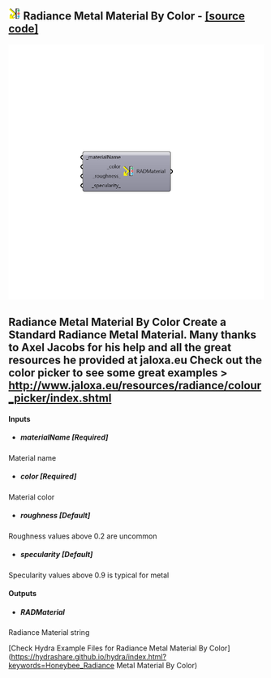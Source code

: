 ## ![](../../images/icons/Radiance_Metal_Material_By_Color.png) Radiance Metal Material By Color - [[source code]](https://github.com/ladybug-tools/honeybee-legacy/tree/master/src/Honeybee_Radiance%20Metal%20Material%20By%20Color.py)

![](../../images/components/Radiance_Metal_Material_By_Color.png)

Radiance Metal Material By Color
 Create a Standard Radiance Metal Material. Many thanks to Axel Jacobs for his help and all the great resources he provided at jaloxa.eu
 Check out the color picker to see some great examples > http://www.jaloxa.eu/resources/radiance/colour_picker/index.shtml
 -
 

#### Inputs
* ##### materialName [Required]
Material name
* ##### color [Required]
Material color
* ##### roughness [Default]
Roughness values above 0.2 are uncommon
* ##### specularity [Default]
Specularity values above 0.9 is typical for metal

#### Outputs
* ##### RADMaterial
Radiance Material string


[Check Hydra Example Files for Radiance Metal Material By Color](https://hydrashare.github.io/hydra/index.html?keywords=Honeybee_Radiance Metal Material By Color)